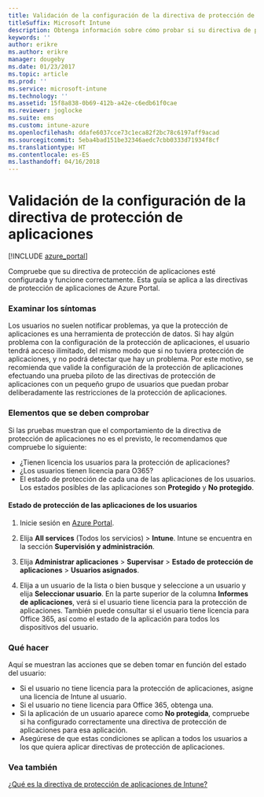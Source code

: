 ```yaml
---
title: Validación de la configuración de la directiva de protección de aplicaciones
titleSuffix: Microsoft Intune
description: Obtenga información sobre cómo probar si su directiva de protección de aplicaciones está configurada y funciona correctamente.
keywords: ''
author: erikre
ms.author: erikre
manager: dougeby
ms.date: 01/23/2017
ms.topic: article
ms.prod: ''
ms.service: microsoft-intune
ms.technology: ''
ms.assetid: 15f8a838-0b69-412b-a42e-c6edb61f0cae
ms.reviewer: joglocke
ms.suite: ems
ms.custom: intune-azure
ms.openlocfilehash: ddafe6037cce73c1eca82f2bc78c6197aff9acad
ms.sourcegitcommit: 5eba4bad151be32346aedc7cbb0333d71934f8cf
ms.translationtype: HT
ms.contentlocale: es-ES
ms.lasthandoff: 04/16/2018
---
```

# <a name="how-to-validate-your-app-protection-policy-setup"></a>Validación de la configuración de la directiva de protección de aplicaciones

[!INCLUDE [azure_portal](./includes/azure_portal.md)]

Compruebe que su directiva de protección de aplicaciones esté configurada y funcione correctamente. Esta guía se aplica a las directivas de protección de aplicaciones de Azure Portal.

### <a name="checking-for-symptoms"></a>Examinar los síntomas
Los usuarios no suelen notificar problemas, ya que la protección de aplicaciones es una herramienta de protección de datos. Si hay algún problema con la configuración de la protección de aplicaciones, el usuario tendrá acceso ilimitado, del mismo modo que si no tuviera protección de aplicaciones, y no podrá detectar que hay un problema. Por este motivo, se recomienda que valide la configuración de la protección de aplicaciones efectuando una prueba piloto de las directivas de protección de aplicaciones con un pequeño grupo de usuarios que puedan probar deliberadamente las restricciones de la protección de aplicaciones.


### <a name="what-to-check"></a>Elementos que se deben comprobar

Si las pruebas muestran que el comportamiento de la directiva de protección de aplicaciones no es el previsto, le recomendamos que compruebe lo siguiente:

- ¿Tienen licencia los usuarios para la protección de aplicaciones?
- ¿Los usuarios tienen licencia para O365?
- El estado de protección de cada una de las aplicaciones de los usuarios. Los estados posibles de las aplicaciones son **Protegido** y **No protegido**.

#### <a name="user-app-protection-status"></a>Estado de protección de las aplicaciones de los usuarios
1. Inicie sesión en [Azure Portal](https://portal.azure.com).
2. Elija **All services** (Todos los servicios)  > **Intune**. Intune se encuentra en la sección **Supervisión y administración**.
1. Elija **Administrar aplicaciones** > **Supervisar** >  **Estado de protección de aplicaciones** > **Usuarios asignados**.

2. Elija a un usuario de la lista o bien busque y seleccione a un usuario y elija **Seleccionar usuario**. En la parte superior de la columna **Informes de aplicaciones**, verá si el usuario tiene licencia para la protección de aplicaciones. También puede consultar si el usuario tiene licencia para Office 365, así como el estado de la aplicación para todos los dispositivos del usuario.



### <a name="what-to-do"></a>Qué hacer
Aquí se muestran las acciones que se deben tomar en función del estado del usuario:

- Si el usuario no tiene licencia para la protección de aplicaciones, asigne una licencia de Intune al usuario.
- Si el usuario no tiene licencia para Office 365, obtenga una.
- Si la aplicación de un usuario aparece como **No protegida**, compruebe si ha configurado correctamente una directiva de protección de aplicaciones para esa aplicación.
- Asegúrese de que estas condiciones se aplican a todos los usuarios a los que quiera aplicar directivas de protección de aplicaciones.

### <a name="see-also"></a>Vea también

[¿Qué es la directiva de protección de aplicaciones de Intune?](app-protection-policies.md)
